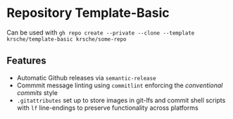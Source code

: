 # Repository Template-Basic

Can be used with `gh repo create --private --clone --template krsche/template-basic krsche/some-repo`

## Features

- Automatic Github releases via `semantic-release`
- Commmit message linting using `commitlint` enforcing the  _conventional commits_ style
- `.gitattributes` set up to store images in git-lfs and commit shell scripts with `lf` line-endings to preserve functionality across platforms
